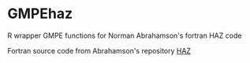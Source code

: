 # GMPEhaz
R wrapper GMPE functions for Norman Abrahamson's fortran HAZ code

Fortran source code from Abrahamson's repository [HAZ](https://github.com/abrahamson/HAZ)
